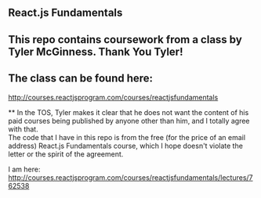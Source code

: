 ## React.js Fundamentals

## This repo contains coursework from a class by Tyler McGinness. Thank You Tyler!

## The class can be found here:  
http://courses.reactjsprogram.com/courses/reactjsfundamentals

** In the TOS, Tyler makes it clear that he does not want the content of his paid courses being published by anyone other than him, and I totally agree with that.  
The code that I have in this repo is from the free (for the price of an email address) React.js Fundamentals course, which I hope doesn't violate the letter or the spirit of the agreement.


I am here:  
http://courses.reactjsprogram.com/courses/reactjsfundamentals/lectures/762538
